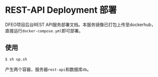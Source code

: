 # REST-API Deployment 部署

DFEO项目后台REST API服务部署文档。本服务镜像已打包上传至dockerhub，直接运行`docker-compose.yml`即可部署。

## 使用

```bash
$ sh up.sh
```

产生两个容器，服务器`rest-api`和数据库`db`。
